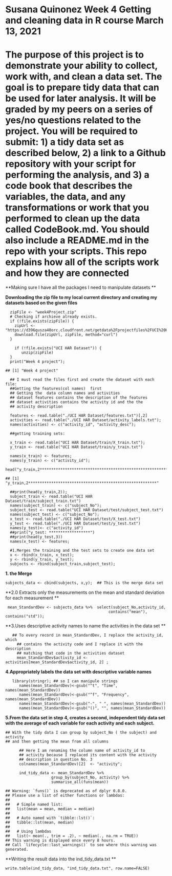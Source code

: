 Susana Quinonez Week 4 Getting and cleaning data in R course March 13,
2021
=======================================================================================================
The purpose of this project is to demonstrate your ability to collect,
work with, and clean a data set. The goal is to prepare tidy data that
can be used for later analysis. It will be graded by my peers on a
series of yes/no questions related to the project. You will be required
to submit: 1) a tidy data set as described below, 2) a link to a Github
repository with your script for performing the analysis, and 3) a code
book that describes the variables, the data, and any transformations or
work that you performed to clean up the data called CodeBook.md. You
should also include a README.md in the repo with your scripts. This repo
explains how all of the scripts work and how they are connected
============================================================================================

**Making sure I have all the packages I need to manipulate datasets **

**Downloading the zip file to my local current directory and creating my
datasets based on the given files**

      zipFile <- "week4Project.zip"
      # Checking if archieve already exists.
      if (!file.exists(zipFile)) {
        zipUrl <- "https://d396qusza40orc.cloudfront.net/getdata%2Fprojectfiles%2FUCI%20HAR%20Dataset.zip"
        download.file(zipUrl, zipFile, method="curl")
      }  
      
        if (!file.exists("UCI HAR Dataset")) { 
           unzip(zipFile) 
      }  
      print("Week 4 project");

    ## [1] "Week 4 project"

      ## I must read the files first and create the dataset with each file:
      ##Getting the features(col names)  first
      ## Getting the  data column names and activities 
      ## dataset features contains the description of the features
      ## dataset activities contains the activity id and the the 
      ## activity description 
      
      features <- read.table("./UCI HAR Dataset/features.txt")[,2]
      activities <- read.table("./UCI HAR Dataset/activity_labels.txt");
      names(activities) <- c("activity_id", "activity_desc");

      ##getting training sets:

      x_train <- read.table("UCI HAR Dataset/train/X_train.txt");
      y_train <- read.table("UCI HAR Dataset/train/y_train.txt")
      
      names(x_train) <- features;
      names(y_train) <- c("activity_id");
      head("y_train,2********************************************************")

    ## [1] "y_train,2********************************************************"

      ##print(head(y_train,2));
      subject_train <- read.table("UCI HAR Dataset/train/subject_train.txt")
      names(subject_train) <- c("subject_No");
      subject_test <- read.table("UCI HAR Dataset/test/subject_test.txt")
      names(subject_test) <- c("subject_No");  
      x_test <- read.table("./UCI HAR Dataset/test/X_test.txt")
      y_test <- read.table("./UCI HAR Dataset/test/y_test.txt")
      names(y_test)<- c("activity_id")
      ##print("y_test: ******************")
      ##print(head(y_test,3))
      names(x_test) <- features;

      #1.Merges the training and the test sets to create one data set
      x <- rbind(x_train, x_test);
      y <- rbind(y_train, y_test);
      subjects <- rbind(subject_train,subject_test);

**1. the Merge**

    subjects_data <- cbind(subjects, x,y);  ## This is the merge data set

**2.0 Extracts only the measurements on the mean and standard deviation
for each measurement **

     mean_StandardDev <- subjects_data %>%  select(subject_No,activity_id,
                                                 contains("mean"), contains("std"));

**3.Uses descriptive activity names to name the activities in the data
set **

       ## To every record in mean_StandardDev, I replace the activity_id, which
         ## contains the activity code and I replace it with the description 
         ## matching that code in the activities dataset
         mean_StandardDev$activity_id <- activities[mean_StandardDev$activity_id, 2] ;

**4.Appropriately labels the data set with descriptive variable names**

       library(stringr); ## so I can manipule strings
          names(mean_StandardDev)<-gsub("^t", "Time", names(mean_StandardDev))
          names(mean_StandardDev)<-gsub("^f", "Frequency", names(mean_StandardDev))
          names(mean_StandardDev)<-gsub("-", " ", names(mean_StandardDev))
          names(mean_StandardDev)<-gsub("()", "", names(mean_StandardDev))

**5.From the data set in step 4, creates a second, independent tidy data
set with the average of each variable for each activity and each
subject.**

    ## With the tidy data I can group by subject_No ( the subject) and activity
    ## and then getting the mean from all columns
          
          ## Here I am renaming the column name of activity_id to 
          ## activity because I replaced its content with the activity
          ## description in question No. 3
          colnames(mean_StandardDev)[2]  <- "activity";

          ind_tidy_data <- mean_StandardDev %>%
                        group_by(subject_No, activity) %>%
                        summarise_all(funs(mean))

    ## Warning: `funs()` is deprecated as of dplyr 0.8.0.
    ## Please use a list of either functions or lambdas: 
    ## 
    ##   # Simple named list: 
    ##   list(mean = mean, median = median)
    ## 
    ##   # Auto named with `tibble::lst()`: 
    ##   tibble::lst(mean, median)
    ## 
    ##   # Using lambdas
    ##   list(~ mean(., trim = .2), ~ median(., na.rm = TRUE))
    ## This warning is displayed once every 8 hours.
    ## Call `lifecycle::last_warnings()` to see where this warning was generated.

**Writing the result data into the ind\_tidy\_data.txt **

    write.table(ind_tidy_data, "ind_tidy_data.txt", row.name=FALSE)
